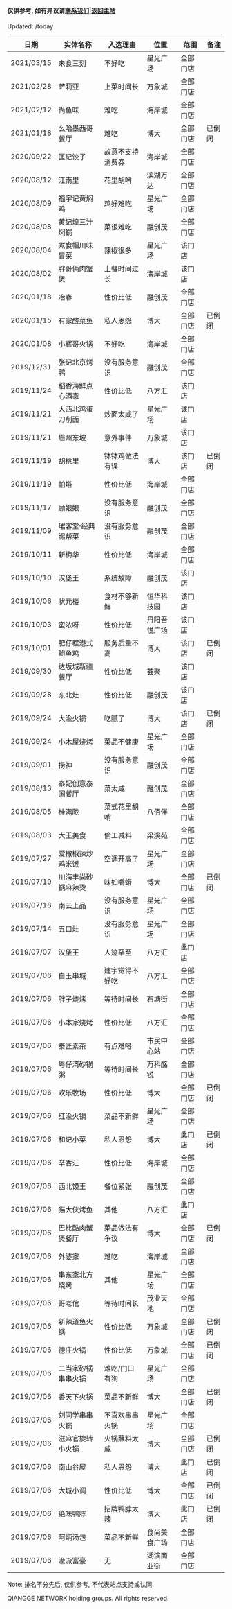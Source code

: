 #### 仅供参考, 如有异议请[联系我们](mailto:king@woweric.com)|[返回主站](https://www.woweric.com)
Updated: /today

日期 | 实体名称 | 入选理由 | 位置 | 范围 | 备注
------------ | ----------------- | --------------- | --------------- | ------------- | -------------
2021/03/15 | 未食三刻 | 不好吃 | 星光广场 | 全部门店 |
2021/02/28 | 萨莉亚 | 上菜时间长 | 万象城 | 全部门店 |
2021/02/12 | 尚鱼味 | 难吃 | 海岸城 | 全部门店 |
2021/01/18 | 么哈墨西哥餐厅 | 难吃 | 博大 | 全部门店 | 已倒闭
2020/09/22 | 匡记饺子 | 故意不支持消费券 | 海岸城 | 全部门店 |
2020/08/12 | 江南里 | 花里胡哨 | 滨湖万达 | 全部门店 |
2020/08/09 | 福宇记黄焖鸡 | 鸡好难吃 | 星光广场 | 全部门店 |
2020/08/08 | 黄记煌三汁焖锅 | 菜很难吃 | 融创茂 | 全部门店 |
2020/08/04 | 煮食帽川味冒菜 | 辣椒很多 | 星光广场 | 该门店 |
2020/08/02 | 胖哥俩肉蟹煲 | 上餐时间过长 | 海岸城 | 该门店 |
2020/01/18 | 冶春 | 性价比低 | 融创茂 | 全部门店 |
2020/01/15 | 有家酸菜鱼 | 私人恩怨 | 博大 | 全部门店 | 已倒闭
2020/01/08 | 小辉哥火锅 | 不好吃 | 海岸城 | 全部门店 |
2019/12/31 | 张记北京烤鸭 | 没有服务意识 | 融创茂 | 全部门店 |
2019/11/24 | 稻香海鲜点心酒家 | 性价比低 | 八方汇 | 该门店 | 
2019/11/21 | 大西北鸡蛋刀削面 | 炒面太咸了 | 星光广场 | 该门店 | 
2019/11/21 | 眉州东坡 | 意外事件 | 万象城 | 该门店 | 
2019/11/19 | 胡桃里 | 钵钵鸡做法有误 | 博大 | 该门店 | 已倒闭
2019/11/19 | 帕塔 | 性价比低 | 海岸城 | 全部门店 | 
2019/11/17 | 顾娘娘 | 没有服务意识 | 融创茂 | 全部门店 | 
2019/11/09 | 珺客堂·经典锡帮菜 | 没有服务意识 | 融创茂 | 全部门店 | 
2019/10/11 | 新梅华 | 性价比低 | 海岸城 | 全部门店 | 
2019/10/10 | 汉堡王 | 系统故障 | 融创茂 | 该门店 | 
2019/10/06 | 状元楼 | 食材不够新鲜 | 恒华科技园 | 该门店 | 
2019/10/03 | 蛮浓呀 | 性价比低 | 丹阳吾悦广场 | 该门店 | 
2019/10/01 | 肥仔程港式鲍鱼鸡 | 服务质量不高 | 博大 | 该门店 | 已倒闭
2019/09/30 | 达坂城新疆餐厅 | 性价比低 | 荟聚 | 该门店 | 
2019/09/28 | 东北灶 | 性价比低 | 融创茂 | 该门店 | 
2019/09/24 | 大渝火锅 | 吃腻了 | 博大 | 该门店 | 已倒闭
2019/09/24 | 小木屋烧烤 | 菜品不健康 | 星光广场 | 全部门店 | 
2019/09/01 | 捞神 | 没有服务意识 | 融创茂 | 全部门店 | 
2019/08/13 | 泰妃创意泰国餐厅 | 菜太咸 | 融创茂 | 全部门店 |
2019/08/05 | 桂满陇 | 菜式花里胡哨 | 八佰伴 | 全部门店 |
2019/08/03 | 大王美食 | 偷工减料 | 梁溪苑 | 全部门店 |
2019/07/27 | 爱撒椒辣炒鸡米饭 | 空调开高了 | 星光广场 | 全部门店 | 
2019/07/19 | 川海丰尚砂锅麻辣烫 | 味如嚼蜡 | 博大 | 全部门店 | 已倒闭 
2019/07/18 | 南云上品 | 没有服务意识 | 星光广场 | 全部门店 | 
2019/07/14 | 五口灶 | 没有服务意识 | 星光广场 | 全部门店 | 
2019/07/07 | 汉堡王 | 人迹罕至 | 八方汇 | 此门店 | 
2019/07/06 | 白玉串城 | 建宇觉得不好吃 | 八方汇 | 全部门店 | 
2019/07/06 | 胖子烧烤 | 等待时间长 | 石塘街 | 全部门店 | 
2019/07/06 | 小本家烧烤 | 性价比低 | 八方汇 | 全部门店 | 
2019/07/06 | 泰匠素茶 | 有点难喝 | 市民中心站 | 全部门店 | 
2019/07/06 | 粤仔湾砂锅粥 | 等待时间长 | 万科酩锐 | 全部门店 | 
2019/07/06 | 欢乐牧场 | 性价比低 | 博大 | 全部门店 | 已倒闭
2019/07/06 | 红渝火锅 | 菜品不新鲜 | 星光广场 | 全部门店 | 
2019/07/06 | 和记小菜 | 私人恩怨 | 博大 | 此门店 | 已倒闭
2019/07/06 | 辛香汇 | 性价比低 | 海岸城 | 全部门店 | 
2019/07/06 | 西北馍王 | 餐位紧张 | 融创茂 | 全部门店 | 
2019/07/06 | 猫大侠烤鱼 | 其他 | 八方汇 | 此门店 | 
2019/07/06 | 巴比酷肉蟹煲餐厅 | 菜品做法有争议 | 博大 | 全部门店 | 已倒闭
2019/07/06 | 外婆家 | 难吃 | 海岸城 | 全部门店 | 
2019/07/06 | 串东家北方烧烤 | 其他 | 星光广场 | 全部门店 |
2019/07/06 | 哥老倌 | 等待时间长 | 茂业天地 | 全部门店 | 
2019/07/06 | 新辣道鱼火锅 | 性价比低 | 万象城 | 全部门店 | 已倒闭 
2019/07/06 | 德庄火锅 | 性价比低 | 万象城 | 全部门店 | 已倒闭 
2019/07/06 | 二当家砂锅串串火锅 | 难吃/门口有狗 | 星光广场 | 全部门店 | 
2019/07/06 | 香天下火锅 | 菜品不新鲜 | 博大 | 全部门店 | 已倒闭
2019/07/06 | 刘同学串串火锅 | 不喜欢串串火锅 | 星光广场 | 全部门店 | 
2019/07/06 | 滋麻官旋转小火锅 | 火锅蘸料太咸 | 博大 | 全部门店 | 已倒闭 
2019/07/06 | 南山谷屋 | 私人恩怨 | 博大 | 此门店 | 已倒闭
2019/07/06 | 大城小调 | 性价比低 | 博大 | 全部门店 | 已倒闭
2019/07/06 | 绝味鸭脖 | 招牌鸭脖太辣 | 博大 | 此门店 | 已倒闭
2019/07/06 | 阿炳汤包 | 菜品不新鲜 | 食尚美食广场 | 全部门店 | 
2019/07/06 | 渝派富豪 | 无 | 湖滨商业街 | 全部门店 | 

Note: 排名不分先后, 仅供参考, 不代表站点支持或认同.

QIANGGE NETWORK holding groups. All rights reserved.
